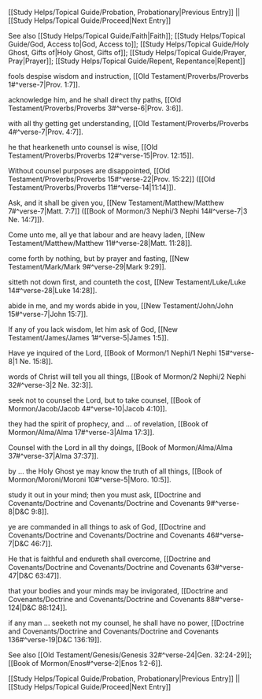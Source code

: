 [[Study Helps/Topical Guide/Probation, Probationary|Previous Entry]]  ||  [[Study Helps/Topical Guide/Proceed|Next Entry]]

 See also [[Study Helps/Topical Guide/Faith|Faith]]; [[Study Helps/Topical Guide/God, Access to|God, Access to]]; [[Study Helps/Topical Guide/Holy Ghost, Gifts of|Holy Ghost, Gifts of]]; [[Study Helps/Topical Guide/Prayer, Pray|Prayer]]; [[Study Helps/Topical Guide/Repent, Repentance|Repent]]

 fools despise wisdom and instruction, [[Old Testament/Proverbs/Proverbs 1#^verse-7|Prov. 1:7]].

 acknowledge him, and he shall direct thy paths, [[Old Testament/Proverbs/Proverbs 3#^verse-6|Prov. 3:6]].

 with all thy getting get understanding, [[Old Testament/Proverbs/Proverbs 4#^verse-7|Prov. 4:7]].

 he that hearkeneth unto counsel is wise, [[Old Testament/Proverbs/Proverbs 12#^verse-15|Prov. 12:15]].

 Without counsel purposes are disappointed, [[Old Testament/Proverbs/Proverbs 15#^verse-22|Prov. 15:22]] ([[Old Testament/Proverbs/Proverbs 11#^verse-14|11:14]]).

 Ask, and it shall be given you, [[New Testament/Matthew/Matthew 7#^verse-7|Matt. 7:7]] ([[Book of Mormon/3 Nephi/3 Nephi 14#^verse-7|3 Ne. 14:7]]).

 Come unto me, all ye that labour and are heavy laden, [[New Testament/Matthew/Matthew 11#^verse-28|Matt. 11:28]].

 come forth by nothing, but by prayer and fasting, [[New Testament/Mark/Mark 9#^verse-29|Mark 9:29]].

 sitteth not down first, and counteth the cost, [[New Testament/Luke/Luke 14#^verse-28|Luke 14:28]].

 abide in me, and my words abide in you, [[New Testament/John/John 15#^verse-7|John 15:7]].

 If any of you lack wisdom, let him ask of God, [[New Testament/James/James 1#^verse-5|James 1:5]].

 Have ye inquired of the Lord, [[Book of Mormon/1 Nephi/1 Nephi 15#^verse-8|1 Ne. 15:8]].

 words of Christ will tell you all things, [[Book of Mormon/2 Nephi/2 Nephi 32#^verse-3|2 Ne. 32:3]].

 seek not to counsel the Lord, but to take counsel, [[Book of Mormon/Jacob/Jacob 4#^verse-10|Jacob 4:10]].

 they had the spirit of prophecy, and ... of revelation, [[Book of Mormon/Alma/Alma 17#^verse-3|Alma 17:3]].

 Counsel with the Lord in all thy doings, [[Book of Mormon/Alma/Alma 37#^verse-37|Alma 37:37]].

 by ... the Holy Ghost ye may know the truth of all things, [[Book of Mormon/Moroni/Moroni 10#^verse-5|Moro. 10:5]].

 study it out in your mind; then you must ask, [[Doctrine and Covenants/Doctrine and Covenants/Doctrine and Covenants 9#^verse-8|D&C 9:8]].

 ye are commanded in all things to ask of God, [[Doctrine and Covenants/Doctrine and Covenants/Doctrine and Covenants 46#^verse-7|D&C 46:7]].

 He that is faithful and endureth shall overcome, [[Doctrine and Covenants/Doctrine and Covenants/Doctrine and Covenants 63#^verse-47|D&C 63:47]].

 that your bodies and your minds may be invigorated, [[Doctrine and Covenants/Doctrine and Covenants/Doctrine and Covenants 88#^verse-124|D&C 88:124]].

 if any man ... seeketh not my counsel, he shall have no power, [[Doctrine and Covenants/Doctrine and Covenants/Doctrine and Covenants 136#^verse-19|D&C 136:19]].

 See also [[Old Testament/Genesis/Genesis 32#^verse-24|Gen. 32:24-29]]; [[Book of Mormon/Enos#^verse-2|Enos 1:2-6]].

[[Study Helps/Topical Guide/Probation, Probationary|Previous Entry]]  ||  [[Study Helps/Topical Guide/Proceed|Next Entry]]